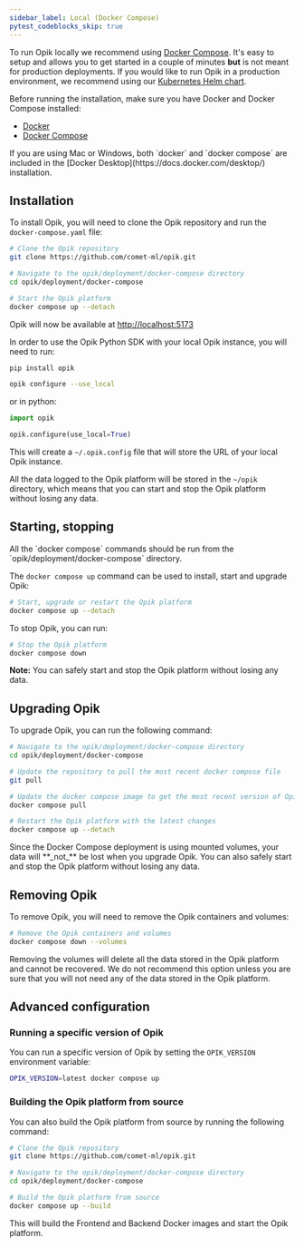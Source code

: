 ```yaml
---
sidebar_label: Local (Docker Compose)
pytest_codeblocks_skip: true
---
```


To run Opik locally we recommend using [Docker Compose](https://docs.docker.com/compose/). It's easy to setup and allows you to get started in a couple of minutes **but** is not meant for production deployments. If you would like to run Opik in a production environment, we recommend using our [Kubernetes Helm chart](./kubernetes.md).

Before running the installation, make sure you have Docker and Docker Compose installed:

- [Docker](https://docs.docker.com/get-docker/)
- [Docker Compose](https://docs.docker.com/compose/install/)

<Note>
If you are using Mac or Windows, both `docker` and `docker compose` are included in the [Docker Desktop](https://docs.docker.com/desktop/) installation.
</Note>

## Installation

To install Opik, you will need to clone the Opik repository and run the `docker-compose.yaml` file:

```bash
# Clone the Opik repository
git clone https://github.com/comet-ml/opik.git

# Navigate to the opik/deployment/docker-compose directory
cd opik/deployment/docker-compose

# Start the Opik platform
docker compose up --detach
```

Opik will now be available at <a href="http://localhost:5173" target="_blank">http://localhost:5173</a>

<Tip>
In order to use the Opik Python SDK with your local Opik instance, you will need to run:

```bash
pip install opik

opik configure --use_local
```

or in python:

```python
import opik

opik.configure(use_local=True)
```

This will create a `~/.opik.config` file that will store the URL of your local Opik instance.
</Tip>

All the data logged to the Opik platform will be stored in the `~/opik` directory, which means that you can start and stop the Opik platform without losing any data.

## Starting, stopping

<Note>
All the `docker compose` commands should be run from the `opik/deployment/docker-compose` directory.
</Note>

The `docker compose up` command can be used to install, start and upgrade Opik:

```bash
# Start, upgrade or restart the Opik platform
docker compose up --detach
```

To stop Opik, you can run:

```bash
# Stop the Opik platform
docker compose down
```

**Note:** You can safely start and stop the Opik platform without losing any data.

## Upgrading Opik

To upgrade Opik, you can run the following command:

```bash
# Navigate to the opik/deployment/docker-compose directory
cd opik/deployment/docker-compose

# Update the repository to pull the most recent docker compose file
git pull

# Update the docker compose image to get the most recent version of Opik
docker compose pull

# Restart the Opik platform with the latest changes
docker compose up --detach
```

<Tip>
Since the Docker Compose deployment is using mounted volumes, your data will **_not_** be lost when you upgrade Opik. You can also safely start and stop the Opik platform without losing any data.
</Tip>

## Removing Opik

To remove Opik, you will need to remove the Opik containers and volumes:

```bash
# Remove the Opik containers and volumes
docker compose down --volumes
```

<Warning>
Removing the volumes will delete all the data stored in the Opik platform and cannot be recovered. We do not recommend this option unless you are sure that you will not need any of the data stored in the Opik platform.
</Warning>

## Advanced configuration

### Running a specific version of Opik

You can run a specific version of Opik by setting the `OPIK_VERSION` environment variable:

```bash
OPIK_VERSION=latest docker compose up
```

### Building the Opik platform from source

You can also build the Opik platform from source by running the following command:

```bash
# Clone the Opik repository
git clone https://github.com/comet-ml/opik.git

# Navigate to the opik/deployment/docker-compose directory
cd opik/deployment/docker-compose

# Build the Opik platform from source
docker compose up --build
```

This will build the Frontend and Backend Docker images and start the Opik platform.
